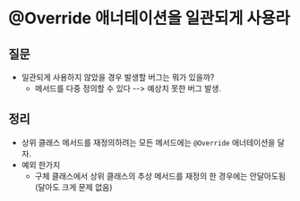 # @Override 애너테이션을 일관되게 사용라



## 질문

- 일관되게 사용하지 않았을 경우 발생할 버그는 뭐가 있을까?
  - 메서드를 다중 정의할 수 있다 --> 예상치 못한 버그 발생.

## 정리

- 상위 클래스 메서드를 재정의하려는 모든 메서드에는 `@Override` 애너테이션을 달자.
- 예외 한가지
  - 구체 클래스에서 상위 클래스의 추상 메서드를 재정의 한 경우에는 안달아도됨(달아도 크게 문제 없음)



